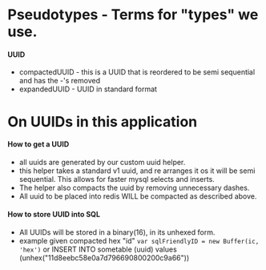 # Pseudotypes - Terms for "types" we use.
#### UUID
* compactedUUID - this is a UUID that is reordered to be semi sequential and has the -'s removed
* expandedUUID - UUID in standard format
# On UUIDs in this application
#### How to get a UUID
* all uuids are generated by our custom uuid helper.
* this helper takes a standard v1 uuid, and re arranges it os it will be semi sequential. This allows for faster mysql selects and inserts.
* The helper also compacts the uuid by removing unnecessary dashes.
* All uuid to be placed into redis WILL be compacted as described above.
#### How to store UUID into SQL
* All UUIDs will be stored in a binary(16), in its unhexed form.
* example given compacted hex "id" `var sqlFriendlyID = new Buffer(ic, 'hex')` or INSERT INTO sometable (uuid) values (unhex("11d8eebc58e0a7d796690800200c9a66"))
